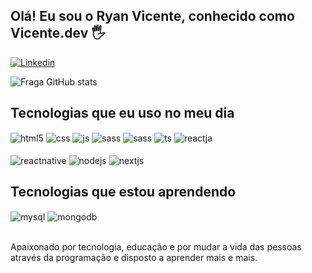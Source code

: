 ## Olá! Eu sou o Ryan Vicente, conhecido como Vicente.dev 🖐️

[![Linkedin](https://img.shields.io/badge/LinkedIn-0077B5?style=for-the-badge&logo=linkedin&logoColor=white)](https://www.linkedin.com/in/ryan-vicente-35b4a6326/)

![Fraga GitHub stats](https://github-readme-stats.vercel.app/api?username=021Vicente-dev&show_icons=true&theme=tokyonight&count_private=true)



## Tecnologias que eu uso no meu dia

<div style="display: inline_block">
  <img align="center" alt="html5" src="https://img.shields.io/badge/HTML5-E34F26?style=for-the-badge&logo=html5&logoColor=white" />
  <img align="center" alt="css" src="https://img.shields.io/badge/CSS3-1572B6?style=for-the-badge&logo=css3&logoColor=white" />
  <img align="center" alt="js" src="https://img.shields.io/badge/JavaScript-F7DF1E?style=for-the-badge&logo=javascript&logoColor=black" />
  <img align="center" alt="sass" src="https://img.shields.io/badge/TailwindCss-3b4a5e?style=for-the-badge&logo=tailwindcss&logoColor=#429cf5" />
  <img align="center" alt="sass" src="https://img.shields.io/badge/Sass-f542b6?style=for-the-badge&logo=sass&logoColor=white" />
  <img align="center" alt="ts" src="https://img.shields.io/badge/TypeScript-007ACC?style=for-the-badge&logo=typescript&logoColor=white" />
  <img align="center" alt="reactja" src="https://img.shields.io/badge/React.Js-20232A?style=for-the-badge&logo=react&logoColor=61DAFB" />
    <br/>
    <br/>
  <img align="center" alt="reactnative" src="https://img.shields.io/badge/React.Native-20232A?style=for-the-badge&logo=react&logoColor=61DAFB" />
  <img align="center" alt="nodejs" src="https://img.shields.io/badge/Node.js-43853D?style=for-the-badge&logo=node.js&logoColor=white" />
  <img align="center" alt="nextjs" src="https://img.shields.io/badge/Next.js-e3e3e3?style=for-the-badge&logo=next.js&logoColor=black" />

## Tecnologias que estou aprendendo 
 <img align="center" alt="mysql" src="https://img.shields.io/badge/Mysql-43853D?style=for-the-badge&logo=mysql&logoColor=white" />
 <img align="center" alt="mongodb" src="https://img.shields.io/badge/MongoDB-e3e3e3?style=for-the-badge&logo=mongodb&logoColor=green" />
</div><br/>

Apaixonado por tecnologia, educação e por mudar a vida das pessoas através da programação e disposto a aprender mais e mais.


